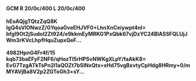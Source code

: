 #### GCM R 20/0c/400 L 20/0c/400
**hEoAQjgTQtzZqQ8K**<br/>**lgQ4sVlONwzZ/GYqoaGveEHJVF0+LhnXnCeiywpt4nI=**<br/>**bfgl9Ot2jSudoI2Zt924/e9kkmEyMRKG1PxQbk67vjDzYC24BlASSFQLUjJWm3rKVcLhpfHquZupxQeF...**<br/><br/>
**4982HpnG4Fr4f/15**<br/>**kqb73baEFyF2NF6/qHozTl5rHPSvNWKgXLpY/faAkK8=**<br/>**EvG7TzgATkTsPn2l1aQOZt7bSlNxQtx+xHd75vgBxvtyCpHdg8HRmy+0/mMYAVjBa8V2p2ZGToGh3+sY...**
